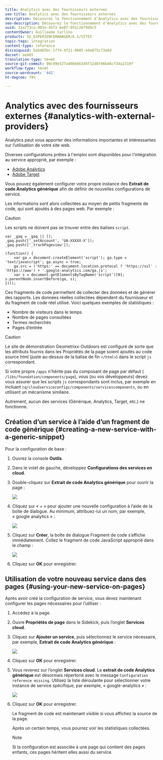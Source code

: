 ```yaml
---
title: Analytics avec des fournisseurs externes
seo-title: Analytics avec des fournisseurs externes
description: Découvrez le fonctionnement d’Analytics avec des fournisseurs externes.
seo-description: Découvrez le fonctionnement d’Analytics avec des fournisseurs externes.
uuid: 31a773ca-901e-45f2-be8f-951c26f9dbc5
contentOwner: Guillaume Carlino
products: SG_EXPERIENCEMANAGER/6.5/SITES
topic-tags: integration
content-type: reference
discoiquuid: bab465bc-1ff4-4f21-9885-e4a875c73a8d
docset: aem65
translation-type: tm+mt
source-git-commit: 90c99e527a40bb663d4f32d8746b46cf34a2319f
workflow-type: tm+mt
source-wordcount: '442'
ht-degree: 79%

---
```



# Analytics avec des fournisseurs externes {#analytics-with-external-providers}

Analytics peut vous apporter des informations importantes et intéressantes sur l’utilisation de votre site web.

Diverses configurations prêtes à l&#39;emploi sont disponibles pour l&#39;intégration au service approprié, par exemple :

* [Adobe Analytics](/help/sites-administering/adobeanalytics.md)
* [Adobe Target](/help/sites-administering/target.md)

Vous pouvez également configurer votre propre instance des **Extrait de code Analytics générique** afin de définir de nouvelles configurations de service.

Les informations sont alors collectées au moyen de petits fragments de code, qui sont ajoutés à des pages web. Par exemple :

>[!CAUTION]
>
>Les scripts ne doivent pas se trouver entre des balises `script`.

```
var _gaq = _gaq || [];
_gaq.push(['_setAccount', 'UA-XXXXX-X']);
_gaq.push(['_trackPageview']);

(function() {
    var ga = document.createElement('script'); ga.type = 'text/javascript'; ga.async = true;
    ga.src = ('https:' == document.location.protocol ? 'https://ssl' : 'https://www') + '.google-analytics.com/ga.js';
    var s = document.getElementsByTagName('script')[0]; s.parentNode.insertBefore(ga, s);
})();
```

Ces fragments de code permettent de collecter des données et de générer des rapports. Les données réelles collectées dépendent du fournisseur et du fragment de code réel utilisé. Voici quelques exemples de statistiques :

* Nombre de visiteurs dans le temps
* Nombre de pages consultées
* Termes recherchés
* Pages d’entrée

>[!CAUTION]
>
>Le site de démonstration Geometrixx-Outdoors est configuré de sorte que les attributs fournis dans les Propriétés de la page soient ajoutés au code source html (juste au-dessus de la balise de fin `</html>`) dans le script `js` correspondant.
>
>Si votre propre `/apps` n&#39;hérite pas du composant de page par défaut ( `/libs/foundation/components/page`), vous (ou vos développeurs) devez vous assurer que les scripts `js` correspondants sont inclus, par exemple en incluant `cq/cloudserviceconfigs/components/servicescomponents`, ou en utilisant un mécanisme similaire.
>
>Autrement, aucun des services (Générique, Analytics, Target, etc.) ne fonctionne.

## Création d’un service à l’aide d’un fragment de code générique {#creating-a-new-service-with-a-generic-snippet}

Pour la configuration de base :

1. Ouvrez la console **Outils**.
1. Dans le volet de gauche, développez **Configurations des services en cloud**.
1. Double-cliquez sur **Extrait de code Analytics générique** pour ouvrir la page :

   ![](assets/analytics_genericoverview.png)

1. Cliquez sur « + » pour ajouter une nouvelle configuration à l’aide de la boîte de dialogue. Au minimum, attribuez-lui un nom, par exemple, « google analytics » :

   ![](assets/analytics_addconfig.png)

1. Cliquez sur **Créer**, la boîte de dialogue Fragment de code s’affiche immédiatement. Collez le fragment de code JavaScript approprié dans le champ :

   ![](assets/analytics_snippet.png)

1. Cliquez sur **OK** pour enregistrer.

## Utilisation de votre nouveau service dans des pages {#using-your-new-service-on-pages}

Après avoir créé la configuration de service, vous devez maintenant configurer les pages nécessaires pour l’utiliser :

1. Accédez à la page.
1. Ouvre **Propriétés de page** dans le Sidekick, puis l’onglet **Services cloud**.
1. Cliquez sur **Ajouter un service**, puis sélectionnez le service nécessaire, par exemple, **Extrait de code Analytics générique** :

   ![](assets/analytics_selectservice.png)

1. Cliquez sur **OK** pour enregistrer.
1. Vous revenez sur l’onglet **Services cloud**. Le **extrait de code Analytics générique** est désormais répertorié avec le message `Configuration reference missing`. Utilisez la liste déroulante pour sélectionner votre instance de service spécifique, par exemple, « google-analytics » :

   ![](assets/analytics_selectspecificservice.png)

1. Cliquez sur **OK** pour enregistrer.

   Le fragment de code est maintenant visible si vous affichez la source de la page.

   Après un certain temps, vous pourrez voir les statistiques collectées.

   >[!NOTE]
   >
   >Si la configuration est associée à une page qui contient des pages enfants, ces pages héritent elles aussi du service.
